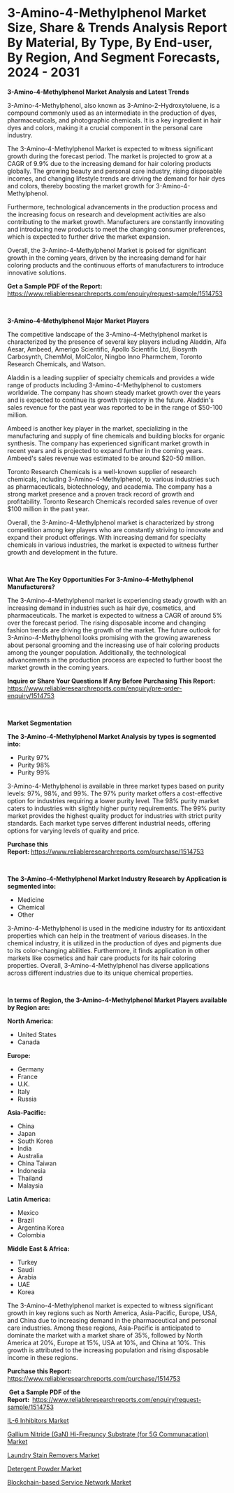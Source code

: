 <p><h1>3-Amino-4-Methylphenol Market Size, Share & Trends Analysis Report By Material, By Type, By End-user, By Region, And Segment Forecasts, 2024 - 2031</h1></p><p><strong>3-Amino-4-Methylphenol Market Analysis and Latest Trends</strong></p>
<p><p>3-Amino-4-Methylphenol, also known as 3-Amino-2-Hydroxytoluene, is a compound commonly used as an intermediate in the production of dyes, pharmaceuticals, and photographic chemicals. It is a key ingredient in hair dyes and colors, making it a crucial component in the personal care industry.</p><p>The 3-Amino-4-Methylphenol Market is expected to witness significant growth during the forecast period. The market is projected to grow at a CAGR of 9.9% due to the increasing demand for hair coloring products globally. The growing beauty and personal care industry, rising disposable incomes, and changing lifestyle trends are driving the demand for hair dyes and colors, thereby boosting the market growth for 3-Amino-4-Methylphenol.</p><p>Furthermore, technological advancements in the production process and the increasing focus on research and development activities are also contributing to the market growth. Manufacturers are constantly innovating and introducing new products to meet the changing consumer preferences, which is expected to further drive the market expansion.</p><p>Overall, the 3-Amino-4-Methylphenol Market is poised for significant growth in the coming years, driven by the increasing demand for hair coloring products and the continuous efforts of manufacturers to introduce innovative solutions.</p></p>
<p><strong>Get a Sample PDF of the Report:&nbsp;</strong> <a href="https://www.reliableresearchreports.com/enquiry/request-sample/1514753">https://www.reliableresearchreports.com/enquiry/request-sample/1514753</a></p>
<p>&nbsp;</p>
<p><strong>3-Amino-4-Methylphenol Major Market Players</strong></p>
<p><p>The competitive landscape of the 3-Amino-4-Methylphenol market is characterized by the presence of several key players including Aladdin, Alfa Aesar, Ambeed, Amerigo Scientific, Apollo Scientific Ltd, Biosynth Carbosynth, ChemMol, MolColor, Ningbo Inno Pharmchem, Toronto Research Chemicals, and Watson. </p><p>Aladdin is a leading supplier of specialty chemicals and provides a wide range of products including 3-Amino-4-Methylphenol to customers worldwide. The company has shown steady market growth over the years and is expected to continue its growth trajectory in the future. Aladdin's sales revenue for the past year was reported to be in the range of $50-100 million.</p><p>Ambeed is another key player in the market, specializing in the manufacturing and supply of fine chemicals and building blocks for organic synthesis. The company has experienced significant market growth in recent years and is projected to expand further in the coming years. Ambeed's sales revenue was estimated to be around $20-50 million.</p><p>Toronto Research Chemicals is a well-known supplier of research chemicals, including 3-Amino-4-Methylphenol, to various industries such as pharmaceuticals, biotechnology, and academia. The company has a strong market presence and a proven track record of growth and profitability. Toronto Research Chemicals recorded sales revenue of over $100 million in the past year.</p><p>Overall, the 3-Amino-4-Methylphenol market is characterized by strong competition among key players who are constantly striving to innovate and expand their product offerings. With increasing demand for specialty chemicals in various industries, the market is expected to witness further growth and development in the future.</p></p>
<p>&nbsp;</p>
<p><strong>What Are The Key Opportunities For 3-Amino-4-Methylphenol Manufacturers?</strong></p>
<p><p>The 3-Amino-4-Methylphenol market is experiencing steady growth with an increasing demand in industries such as hair dye, cosmetics, and pharmaceuticals. The market is expected to witness a CAGR of around 5% over the forecast period. The rising disposable income and changing fashion trends are driving the growth of the market. The future outlook for 3-Amino-4-Methylphenol looks promising with the growing awareness about personal grooming and the increasing use of hair coloring products among the younger population. Additionally, the technological advancements in the production process are expected to further boost the market growth in the coming years.</p></p>
<p><strong>Inquire or Share Your Questions If Any Before Purchasing This Report:</strong> <a href="https://www.reliableresearchreports.com/enquiry/pre-order-enquiry/1514753">https://www.reliableresearchreports.com/enquiry/pre-order-enquiry/1514753</a></p>
<p>&nbsp;</p>
<p><strong>Market Segmentation</strong></p>
<p><strong>The 3-Amino-4-Methylphenol Market Analysis by types is segmented into:</strong></p>
<p><ul><li>Purity 97%</li><li>Purity 98%</li><li>Purity 99%</li></ul></p>
<p><p>3-Amino-4-Methylphenol is available in three market types based on purity levels: 97%, 98%, and 99%. The 97% purity market offers a cost-effective option for industries requiring a lower purity level. The 98% purity market caters to industries with slightly higher purity requirements. The 99% purity market provides the highest quality product for industries with strict purity standards. Each market type serves different industrial needs, offering options for varying levels of quality and price.</p></p>
<p><strong>Purchase this Report:&nbsp;</strong><a href="https://www.reliableresearchreports.com/purchase/1514753">https://www.reliableresearchreports.com/purchase/1514753</a></p>
<p>&nbsp;</p>
<p><strong>The 3-Amino-4-Methylphenol Market Industry Research by Application is segmented into:</strong></p>
<p><ul><li>Medicine</li><li>Chemical</li><li>Other</li></ul></p>
<p><p>3-Amino-4-Methylphenol is used in the medicine industry for its antioxidant properties which can help in the treatment of various diseases. In the chemical industry, it is utilized in the production of dyes and pigments due to its color-changing abilities. Furthermore, it finds application in other markets like cosmetics and hair care products for its hair coloring properties. Overall, 3-Amino-4-Methylphenol has diverse applications across different industries due to its unique chemical properties.</p></p>
<p>&nbsp;</p>
<p><strong>In terms of Region, the 3-Amino-4-Methylphenol Market Players available by Region are:</strong></p>
<p>
    <p> <strong> North America: </strong>
        <ul>
            <li>United States</li>
            <li>Canada</li>
        </ul>
        </p> 
    <p> <strong> Europe: </strong>
        <ul>
            <li>Germany</li>
            <li>France</li>
            <li>U.K.</li>
            <li>Italy</li>
            <li>Russia</li>
        </ul>
        </p> 
    <p> <strong> Asia-Pacific: </strong>
        <ul>
            <li>China</li>
            <li>Japan</li>
            <li>South Korea</li>
            <li>India</li>
            <li>Australia</li>
            <li>China Taiwan</li>
            <li>Indonesia</li>
            <li>Thailand</li>
            <li>Malaysia</li>
        </ul>
        </p> 
    <p> <strong> Latin America: </strong>
        <ul>
            <li>Mexico</li>
            <li>Brazil</li>
            <li>Argentina Korea</li>
            <li>Colombia</li>
        </ul>
        </p> 
    <p> <strong> Middle East & Africa: </strong>
        <ul>
            <li>Turkey</li>
            <li>Saudi</li>
            <li>Arabia</li>
            <li>UAE</li>
            <li>Korea</li>
        </ul>
    </p>
    </p>
<p><p>The 3-Amino-4-Methylphenol market is expected to witness significant growth in key regions such as North America, Asia-Pacific, Europe, USA, and China due to increasing demand in the pharmaceutical and personal care industries. Among these regions, Asia-Pacific is anticipated to dominate the market with a market share of 35%, followed by North America at 20%, Europe at 15%, USA at 10%, and China at 10%. This growth is attributed to the increasing population and rising disposable income in these regions.</p></p>
<p><strong>Purchase this Report: </strong><a href="https://www.reliableresearchreports.com/purchase/1514753">https://www.reliableresearchreports.com/purchase/1514753</a></p>
<p>&nbsp;<strong>Get a Sample PDF of the Report:&nbsp;&nbsp;</strong><a href="https://www.reliableresearchreports.com/enquiry/request-sample/1514753">https://www.reliableresearchreports.com/enquiry/request-sample/1514753</a></p>
<p><strong></strong></p>
<p><p><a href="https://pretty-mail-caf.notion.site/IL-6-Inhibitors-Market-Research-Report-Provides-thorough-Industry-Overview-which-offers-an-In-Depth-d97a553dcf0b4c33817ccc78cef2d1fe">IL-6 Inhibitors Market</a></p><p><a href="https://flame-sidecar-702.notion.site/Gallium-Nitride-GaN-Hi-Frequncy-Substrate-for-5G-Communacation-Market-Research-Report-Unlocks-An-d298ee64636a49dfbef667adbf44dea7">Gallium Nitride (GaN) Hi-Frequncy Substrate (for 5G Communacation) Market</a></p><p><a href="https://view.publitas.com/reportprime-1/laundry-stain-removers-market-provides-detailed-segmentation-of-this-market-based-on-type-application-and-region-and-forecast-for-the-period-from-2024-2031/">Laundry Stain Removers Market</a></p><p><a href="https://view.publitas.com/reportprime-1/detergent-powder-market-dynamics-2024-2031-also-about-its-market-trends-projections-and-opportunities/">Detergent Powder Market</a></p><p><a href="https://full-wildebeest-80b.notion.site/Blockchain-based-Service-Network-Market-Furnish-Information-about-Market-Size-Market-Share-Market--21586a66ee484e8cb7ef740283dc76d4">Blockchain-based Service Network Market</a></p></p>